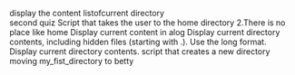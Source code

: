 display the content listofcurrent directory                   
second quiz 
Script that takes the user to the home directory
 2.There is no place like home
 Display current content in alog
Display current directory contents, including hidden files (starting with .). Use the long format.
 Display current directory contents.
 script that creates a new directory
 moving my_fist_directory to betty
